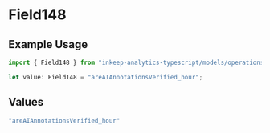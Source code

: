 # Field148

## Example Usage

```typescript
import { Field148 } from "inkeep-analytics-typescript/models/operations";

let value: Field148 = "areAIAnnotationsVerified_hour";
```

## Values

```typescript
"areAIAnnotationsVerified_hour"
```